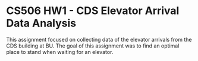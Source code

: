 # CS506 HW1 - CDS Elevator Arrival Data Analysis #

This assignment focused on collecting data of the elevator arrivals from the CDS building at BU. The goal of this assignment was to find an optimal place to stand when waiting for an elevator.
